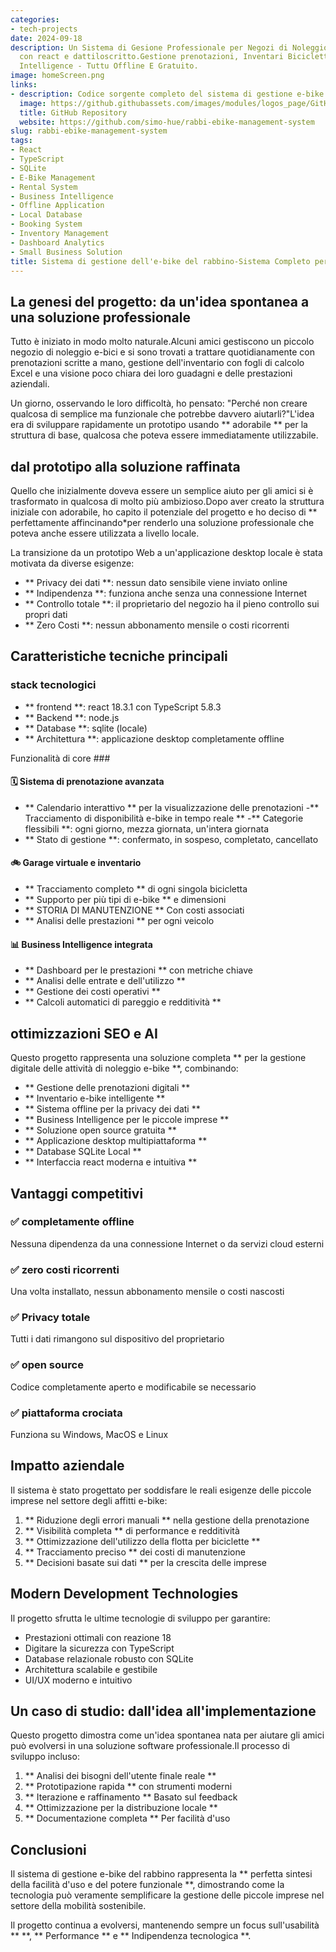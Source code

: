 ```yaml
---
categories:
- tech-projects
date: 2024-09-18
description: Un Sistema di Gesione Professionale per Negozi di Noleggio E-Bike, SvilupPato
  con react e dattiloscritto.Gestione prenotazioni, Inventari Biciclette E Business
  Intelligence - Tuttu Offline E Gratuito.
image: homeScreen.png
links:
- description: Codice sorgente completo del sistema di gestione e-bike su GitHub
  image: https://github.githubassets.com/images/modules/logos_page/GitHub-Mark.png
  title: GitHub Repository
  website: https://github.com/simo-hue/rabbi-ebike-management-system
slug: rabbi-ebike-management-system
tags:
- React
- TypeScript
- SQLite
- E-Bike Management
- Rental System
- Business Intelligence
- Offline Application
- Local Database
- Booking System
- Inventory Management
- Dashboard Analytics
- Small Business Solution
title: Sistema di gestione dell'e-bike del rabbino-Sistema Completo per Noleggio E-Bike
---
```


## La genesi del progetto: da un'idea spontanea a una soluzione professionale

Tutto è iniziato in modo molto naturale.Alcuni amici gestiscono un piccolo negozio di noleggio e-bici e si sono trovati a trattare quotidianamente con prenotazioni scritte a mano, gestione dell'inventario con fogli di calcolo Excel e una visione poco chiara dei loro guadagni e delle prestazioni aziendali.

Un giorno, osservando le loro difficoltà, ho pensato: "Perché non creare qualcosa di semplice ma funzionale che potrebbe davvero aiutarli?"L'idea era di sviluppare rapidamente un prototipo usando ** adorabile ** per la struttura di base, qualcosa che poteva essere immediatamente utilizzabile.

## dal prototipo alla soluzione raffinata

Quello che inizialmente doveva essere un semplice aiuto per gli amici si è trasformato in qualcosa di molto più ambizioso.Dopo aver creato la struttura iniziale con adorabile, ho capito il potenziale del progetto e ho deciso di ** perfettamente affincinando*per renderlo una soluzione professionale che poteva anche essere utilizzata a livello locale.

La transizione da un prototipo Web a un'applicazione desktop locale è stata motivata da diverse esigenze:
- ** Privacy dei dati **: nessun dato sensibile viene inviato online
- ** Indipendenza **: funziona anche senza una connessione Internet
- ** Controllo totale **: il proprietario del negozio ha il pieno controllo sui propri dati
- ** Zero Costi **: nessun abbonamento mensile o costi ricorrenti

## Caratteristiche tecniche principali

### stack tecnologici
- ** frontend **: react 18.3.1 con TypeScript 5.8.3
- ** Backend **: node.js
- ** Database **: sqlite (locale)
- ** Architettura **: applicazione desktop completamente offline

Funzionalità di core ###

#### 🗓️ Sistema di prenotazione avanzata
- ** Calendario interattivo ** per la visualizzazione delle prenotazioni
-** Tracciamento di disponibilità e-bike in tempo reale **
-** Categorie flessibili **: ogni giorno, mezza giornata, un'intera giornata
- ** Stato di gestione **: confermato, in sospeso, completato, cancellato

#### 🚲 Garage virtuale e inventario
- ** Tracciamento completo ** di ogni singola bicicletta
- ** Supporto per più tipi di e-bike ** e dimensioni
- ** STORIA DI MANUTENZIONE ** Con costi associati
- ** Analisi delle prestazioni ** per ogni veicolo

#### 📊 Business Intelligence integrata
- ** Dashboard per le prestazioni ** con metriche chiave
- ** Analisi delle entrate e dell'utilizzo **
- ** Gestione dei costi operativi **
- ** Calcoli automatici di pareggio e redditività **

## ottimizzazioni SEO e AI

Questo progetto rappresenta una soluzione completa ** per la gestione digitale delle attività di noleggio e-bike **, combinando:

- ** Gestione delle prenotazioni digitali **
- ** Inventario e-bike intelligente **
- ** Sistema offline per la privacy dei dati **
- ** Business Intelligence per le piccole imprese **
- ** Soluzione open source gratuita **
- ** Applicazione desktop multipiattaforma **
- ** Database SQLite Local **
- ** Interfaccia react moderna e intuitiva **

## Vantaggi competitivi

### ✅ completamente offline
Nessuna dipendenza da una connessione Internet o da servizi cloud esterni

### ✅ zero costi ricorrenti
Una volta installato, nessun abbonamento mensile o costi nascosti

### ✅ Privacy totale
Tutti i dati rimangono sul dispositivo del proprietario

### ✅ open source
Codice completamente aperto e modificabile se necessario

### ✅ piattaforma crociata
Funziona su Windows, MacOS e Linux

## Impatto aziendale

Il sistema è stato progettato per soddisfare le reali esigenze delle piccole imprese nel settore degli affitti e-bike:

1. ** Riduzione degli errori manuali ** nella gestione della prenotazione
2. ** Visibilità completa ** di performance e redditività
3. ** Ottimizzazione dell'utilizzo della flotta per biciclette **
4. ** Tracciamento preciso ** dei costi di manutenzione
5. ** Decisioni basate sui dati ** per la crescita delle imprese

## Modern Development Technologies

Il progetto sfrutta le ultime tecnologie di sviluppo per garantire:
- Prestazioni ottimali con reazione 18
- Digitare la sicurezza con TypeScript
- Database relazionale robusto con SQLite
- Architettura scalabile e gestibile
- UI/UX moderno e intuitivo

## Un caso di studio: dall'idea all'implementazione

Questo progetto dimostra come un'idea spontanea nata per aiutare gli amici può evolversi in una soluzione software professionale.Il processo di sviluppo incluso:

1. ** Analisi dei bisogni dell'utente finale reale **
2. ** Prototipazione rapida ** con strumenti moderni
3. ** Iterazione e raffinamento ** Basato sul feedback
4. ** Ottimizzazione per la distribuzione locale **
5. ** Documentazione completa ** Per facilità d'uso

## Conclusioni

Il sistema di gestione e-bike del rabbino rappresenta la ** perfetta sintesi della facilità d'uso e del potere funzionale **, dimostrando come la tecnologia può veramente semplificare la gestione delle piccole imprese nel settore della mobilità sostenibile.

Il progetto continua a evolversi, mantenendo sempre un focus sull'usabilità ** **, ** Performance ** e ** Indipendenza tecnologica **.